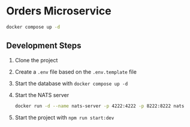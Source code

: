 # Orders Microservice

```sh
docker compose up -d
```

## Development Steps

1. Clone the project
2. Create a `.env` file based on the `.env.template` file
3. Start the database with `docker compose up -d`
4. Start the NATS server

   ```sh
   docker run -d --name nats-server -p 4222:4222 -p 8222:8222 nats
   ```

5. Start the project with `npm run start:dev`
